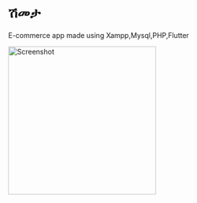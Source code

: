 # ሽመታ

E-commerce app made using Xampp,Mysql,PHP,Flutter





<img src="https://github.com/yosephyonas/minimal-todo-app/assets/101545038/4b347034-1bc0-4516-94a9-eb886250ab2c" alt="Screenshot" width="300">
